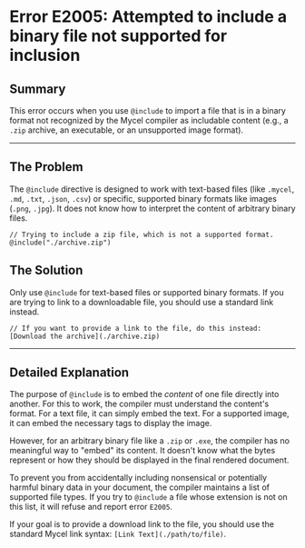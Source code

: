 # Error E2005: Attempted to include a binary file not supported for inclusion

## Summary

This error occurs when you use `@include` to import a file that is in a binary format not recognized by the Mycel compiler as includable content (e.g., a `.zip` archive, an executable, or an unsupported image format).

---

## The Problem

The `@include` directive is designed to work with text-based files (like `.mycel`, `.md`, `.txt`, `.json`, `.csv`) or specific, supported binary formats like images (`.png`, `.jpg`). It does not know how to interpret the content of arbitrary binary files.

```mycel
// Trying to include a zip file, which is not a supported format.
@include("./archive.zip")
```

## The Solution

Only use `@include` for text-based files or supported binary formats. If you are trying to link to a downloadable file, you should use a standard link instead.

```mycel
// If you want to provide a link to the file, do this instead:
[Download the archive](./archive.zip)
```

---

## Detailed Explanation

The purpose of `@include` is to embed the *content* of one file directly into another. For this to work, the compiler must understand the content's format. For a text file, it can simply embed the text. For a supported image, it can embed the necessary tags to display the image.

However, for an arbitrary binary file like a `.zip` or `.exe`, the compiler has no meaningful way to "embed" its content. It doesn't know what the bytes represent or how they should be displayed in the final rendered document.

To prevent you from accidentally including nonsensical or potentially harmful binary data in your document, the compiler maintains a list of supported file types. If you try to `@include` a file whose extension is not on this list, it will refuse and report error `E2005`.

If your goal is to provide a download link to the file, you should use the standard Mycel link syntax: `[Link Text](./path/to/file)`.
